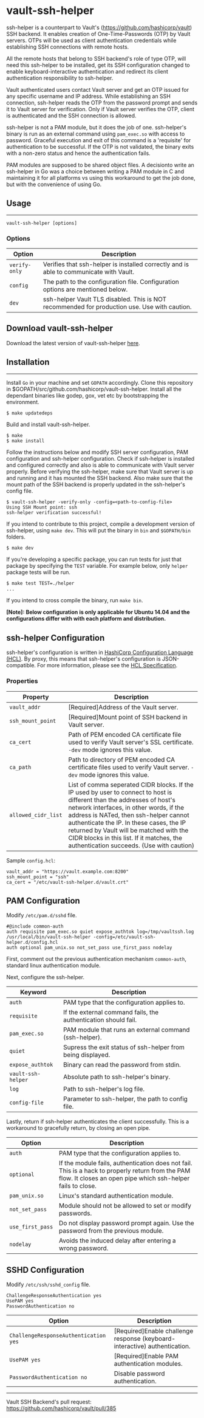 vault-ssh-helper
===============

ssh-helper is a counterpart to Vault's (https://github.com/hashicorp/vault)
SSH backend. It enables creation of One-Time-Passwords (OTP) by Vault servers.
OTPs will be used as client authentication credentials while establishing SSH
connections with remote hosts.

All the remote hosts that belong to SSH backend's role of type OTP, will need this
ssh-helper to be installed, get its SSH configuration changed to enable keyboard-interactive
authentication and redirect its client authentication responsibility to ssh-helper.

Vault authenticated users contact Vault server and get an OTP issued for any specific
username and IP address. While establishing an SSH connection, ssh-helper reads the OTP
from the password prompt and sends it to Vault server for verification. Only if Vault
server verifies the OTP, client is authenticated and the SSH connection is allowed.

ssh-helper is not a PAM module, but it does the job of one. ssh-helper's binary is run as
an external command using `pam_exec.so` with access to password. Graceful execution
and exit of this command is a 'requisite' for authentication to be successful. If
the OTP is not validated, the binary exits with a non-zero status and hence the
authentication fails.

PAM modules are supposed to be shared object files. A decisionto write an ssh-helper
in Go was a choice between writing a PAM module in C and maintaining it for all platforms
vs using this workaround to get the job done, but with the convenience of using Go.

## Usage
-----
`vault-ssh-helper [options]`

### Options
|Option       |Description|
|-------------|-----------|
|`verify-only`|Verifies that ssh-helper is installed correctly and is able to communicate with Vault.
|`config`     |The path to the configuration file. Configuration options are mentioned below.
|`dev`        |ssh-helper Vault TLS disabled. This is NOT recommended for production use. Use with caution.

## Download vault-ssh-helper

Download the latest version of vault-ssh-helper <a href="https://releases.hashicorp.com/vault-ssh-helper/0.1.0/">here</a>.

## Installation
-----
Install `Go` in your machine and set `GOPATH` accordingly. Clone this repository
in $GOPATH/src/github.com/hashicorp/vault-ssh-helper. Install all the dependant binaries
like godep, gox, vet etc by bootstrapping the environment.

```shell
$ make updatedeps
```

Build and install vault-ssh-helper.

```shell
$ make
$ make install
```

Follow the instructions below and modify SSH server configuration, PAM configuration
and ssh-helper configuration. Check if ssh-helper is installed and configured correctly
and also is able to communicate with Vault server properly. Before verifying the ssh-helper,
make sure that Vault server is up and running and it has mounted the SSH backend.
Also make sure that the mount path of the SSH backend is properly updated in the ssh-helper's
config file.

```shell
$ vault-ssh-helper -verify-only -config=<path-to-config-file>
Using SSH Mount point: ssh
ssh-helper verification successful!
```

If you intend to contribute to this project, compile a development version of ssh-helper,
using `make dev`. This will put the binary in `bin` and `$GOPATH/bin` folders.

```shell
$ make dev
```

If you're developing a specific package, you can run tests for just that package by
specifying the `TEST` variable. For example below, only `helper` package tests will be run.

```sh
$ make test TEST=./helper
...
```

If you intend to cross compile the binary, run `make bin`.

**[Note]: Below configuration is only applicable for Ubuntu 14.04 and the configurations differ
with with each platform and distribution.**

ssh-helper Configuration
-------------------
ssh-helper's configuration is written in [HashiCorp Configuration Language (HCL)][HCL].
By proxy, this means that ssh-helper's configuration is JSON-compatible. For more
information, please see the [HCL Specification][HCL].

### Properties
|Property           |Description|
|-------------------|-----------|
|`vault_addr`       |[Required]Address of the Vault server.
|`ssh_mount_point`  |[Required]Mount point of SSH backend in Vault server.
|`ca_cert`          |Path of PEM encoded CA certificate file used to verify Vault server's SSL certificate. `-dev` mode ignores this value.
|`ca_path`          |Path to directory of PEM encoded CA certificate files used to verify Vault server. `-dev` mode ignores this value.
|`allowed_cidr_list`|List of comma seperated CIDR blocks. If the IP used by user to connect to host is different than the addresses of host's network interfaces, in other words, if the address is NATed, then ssh-helper cannot authenticate the IP. In these cases, the IP returned by Vault will be matched with the CIDR blocks in this list. If it matches, the authentication succeeds. (Use with caution)

Sample `config.hcl`:

```hcl
vault_addr = "https://vault.example.com:8200"
ssh_mount_point = "ssh"
ca_cert = "/etc/vault-ssh-helper.d/vault.crt"
```

PAM Configuration
--------------------------------
Modify `/etc/pam.d/sshd` file.

```hcl
#@include common-auth
auth requisite pam_exec.so quiet expose_authtok log=/tmp/vaultssh.log /usr/local/bin/vault-ssh-helper -config=/etc/vault-ssh-helper.d/config.hcl
auth optional pam_unix.so not_set_pass use_first_pass nodelay
```

First, comment out the previous authentication mechanism `common-auth`, standard linux authentication module.

Next, configure the ssh-helper.

|Keyword          |Description |
|-----------------|------------|
|`auth`           |PAM type that the configuration applies to.
|`requisite`      |If the external command fails, the authentication should fail.
|`pam_exec.so`    |PAM module that runs an external command (ssh-helper).
|`quiet`          |Supress the exit status of ssh-helper from being displayed.
|`expose_authtok` |Binary can read the password from stdin.
|`vault-ssh-helper`|Absolute path to ssh-helper's binary.
|`log`            |Path to ssh-helper's log file.
|`config-file`    |Parameter to ssh-helper, the path to config file.

Lastly, return if ssh-helper authenticates the client successfully. This is a workaround
to gracefully return, by closing an open pipe.

|Option          |Description |
|----------------|------------|
|`auth`          |PAM type that the configuration applies to.
|`optional`      |If the module fails, authentication does not fail. This is a hack to properly return from the PAM flow. It closes an open pipe which ssh-helper fails to close.
|`pam_unix.so`   |Linux's standard authentication module.
|`not_set_pass`  |Module should not be allowed to set or modify passwords.
|`use_first_pass`|Do not display password prompt again. Use the password from the previous module.
|`nodelay`       |Avoids the induced delay after entering a wrong password.

SSHD Configuration
--------------------------------
Modify `/etc/ssh/sshd_config` file.

```hcl
ChallengeResponseAuthentication yes
UsePAM yes
PasswordAuthentication no
```

|Option          |Description |
|----------------|------------|
|`ChallengeResponseAuthentication yes`|[Required]Enable challenge response (keyboard-interactive) authentication.
|`UsePAM yes`                         |[Required]Enable PAM authentication modules.
|`PasswordAuthentication no`          |Disable password authentication.

-----------------------

Vault SSH Backend's pull request: https://github.com/hashicorp/vault/pull/385


[HCL]: https://github.com/hashicorp/hcl "HashiCorp Configuration Language (HCL)"

